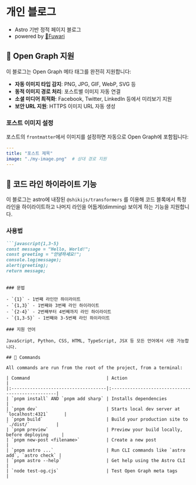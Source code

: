 # 개인 블로그
- Astro 기반 정적 페이지 블로그 
- powered by [🍥Fuwari](https://fuwari.vercel.app)

## 📱 Open Graph 지원

이 블로그는 Open Graph 메타 태그를 완전히 지원합니다:

- **자동 이미지 타입 감지**: PNG, JPG, GIF, WebP, SVG 등
- **동적 이미지 경로 처리**: 포스트별 이미지 자동 연결
- **소셜 미디어 최적화**: Facebook, Twitter, LinkedIn 등에서 미리보기 지원
- **보안 URL 지원**: HTTPS 이미지 URL 자동 생성

### 포스트 이미지 설정

포스트의 `frontmatter`에서 이미지를 설정하면 자동으로 Open Graph에 포함됩니다:

```yaml
---
title: "포스트 제목"
image: "./my-image.png"  # 상대 경로 지원
---
```

## 🎨 코드 라인 하이라이트 기능

이 블로그는 astro에 내장된 `@shikijs/transformers` 를 이용해 코드 블록에서 특정 라인을 하이라이트하고 나머지 라인을 어둡게(dimming) 보이게 하는 기능을 지원합니다.

### 사용법

```markdown
```javascript{1,3-5}
const message = "Hello, World!";
const greeting = "안녕하세요!";
console.log(message);
alert(greeting);
return message;
```
```

### 문법

- `{1}` - 1번째 라인만 하이라이트
- `{1,3}` - 1번째와 3번째 라인 하이라이트
- `{2-4}` - 2번째부터 4번째까지 라인 하이라이트
- `{1,3-5}` - 1번째와 3-5번째 라인 하이라이트

### 지원 언어

JavaScript, Python, CSS, HTML, TypeScript, JSX 등 모든 언어에서 사용 가능합니다.

## 🧞 Commands

All commands are run from the root of the project, from a terminal:

| Command                             | Action                                           |
|:------------------------------------|:-------------------------------------------------|
| `pnpm install` AND `pnpm add sharp` | Installs dependencies                            |
| `pnpm dev`                          | Starts local dev server at `localhost:4321`      |
| `pnpm build`                        | Build your production site to `./dist/`          |
| `pnpm preview`                      | Preview your build locally, before deploying     |
| `pnpm new-post <filename>`          | Create a new post                                |
| `pnpm astro ...`                    | Run CLI commands like `astro add`, `astro check` |
| `pnpm astro --help`                 | Get help using the Astro CLI                     |
| `node test-og.cjs`                  | Test Open Graph meta tags                        |


